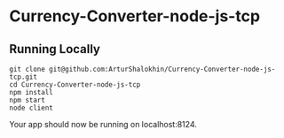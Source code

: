 # Currency-Converter-node-js-tcp

## Running Locally

```
git clone git@github.com:ArturShalokhin/Currency-Converter-node-js-tcp.git
cd Currency-Converter-node-js-tcp
npm install
npm start
node client
```

Your app should now be running on localhost:8124.
